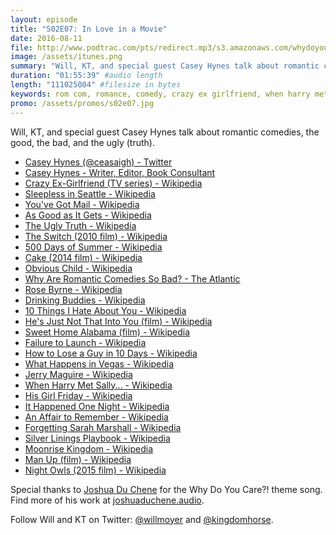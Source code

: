 ```yaml
---
layout: episode
title: "S02E07: In Love in a Movie"
date: 2016-08-11
file: http://www.podtrac.com/pts/redirect.mp3/s3.amazonaws.com/whydoyoucare.fm/Why+Do+You+Care+-+S02E07.mp3
image: /assets/itunes.png
summary: "Will, KT, and special guest Casey Hynes talk about romantic comedies, the good, the bad, and the ugly (truth)."
duration: "01:55:39" #audio length
length: "111025004" #filesize in bytes
keywords: rom com, romance, comedy, crazy ex girlfriend, when harry met sally, sleepless in seattle, as good as it gets, 10 things i hate about you
promo: /assets/promos/s02e07.jpg
---
```


Will, KT, and special guest Casey Hynes talk about romantic comedies, the good, the bad, and the ugly (truth).

<ul>
  <li><a href="https://twitter.com/ceasaigh">Casey Hynes (@ceasaigh) - Twitter</a></li>
  <li><a href="http://www.caseyhynes.com/">Casey Hynes - Writer, Editor, Book Consultant</a></li>
  <li><a href="https://en.wikipedia.org/wiki/Crazy_Ex-Girlfriend_(TV_series)">Crazy Ex-Girlfriend (TV series) - Wikipedia</a></li>
  <li><a href="https://en.wikipedia.org/wiki/Sleepless_in_Seattle">Sleepless in Seattle - Wikipedia</a></li>
  <li><a href="https://en.wikipedia.org/wiki/You%27ve_Got_Mail">You've Got Mail - Wikipedia</a></li>
  <li><a href="https://en.wikipedia.org/wiki/As_Good_as_It_Gets">As Good as It Gets - Wikipedia</a></li>
  <li><a href="https://en.wikipedia.org/wiki/The_Ugly_Truth">The Ugly Truth - Wikipedia</a></li>
  <li><a href="https://en.wikipedia.org/wiki/The_Switch_(2010_film)">The Switch (2010 film) - Wikipedia</a></li>
  <li><a href="https://en.wikipedia.org/wiki/500_Days_of_Summer">500 Days of Summer - Wikipedia</a></li>
  <li><a href="https://en.wikipedia.org/wiki/Cake_(2014_film)">Cake (2014 film) - Wikipedia</a></li>
  <li><a href="https://en.wikipedia.org/wiki/Obvious_Child">Obvious Child - Wikipedia</a></li>
  <li><a href="http://www.theatlantic.com/magazine/archive/2013/03/why-are-romantic-comedies-so-bad/309236/">Why Are Romantic Comedies So Bad? - The Atlantic</a></li>
  <li><a href="https://en.wikipedia.org/wiki/Rose_Byrne">Rose Byrne - Wikipedia</a></li>
  <li><a href="https://en.wikipedia.org/wiki/Drinking_Buddies">Drinking Buddies - Wikipedia</a></li>
    <li><a href="https://en.wikipedia.org/wiki/10_Things_I_Hate_About_You">10 Things I Hate About You - Wikipedia</a></li>
  <li><a href="https://en.wikipedia.org/wiki/He%27s_Just_Not_That_Into_You_(film)">He's Just Not That Into You (film) - Wikipedia</a></li>
  <li><a href="https://en.wikipedia.org/wiki/Sweet_Home_Alabama_(film)">Sweet Home Alabama (film) - Wikipedia</a></li>
  <li><a href="https://en.wikipedia.org/wiki/Failure_to_Launch">Failure to Launch - Wikipedia</a></li>
  <li><a href="https://en.wikipedia.org/wiki/How_to_Lose_a_Guy_in_10_Days">How to Lose a Guy in 10 Days - Wikipedia</a></li>
  <li><a href="https://en.wikipedia.org/wiki/What_Happens_in_Vegas">What Happens in Vegas - Wikipedia</a></li>
  <li><a href="https://en.wikipedia.org/wiki/Jerry_Maguire">Jerry Maguire - Wikipedia</a></li>
  <li><a href="https://en.wikipedia.org/wiki/When_Harry_Met_Sally...">When Harry Met Sally... - Wikipedia</a></li>
  <li><a href="https://en.wikipedia.org/wiki/His_Girl_Friday">His Girl Friday - Wikipedia</a></li>
  <li><a href="https://en.wikipedia.org/wiki/It_Happened_One_Night">It Happened One Night - Wikipedia</a></li>
  <li><a href="https://en.wikipedia.org/wiki/An_Affair_to_Remember">An Affair to Remember - Wikipedia</a></li>
  <li><a href="https://en.wikipedia.org/wiki/Forgetting_Sarah_Marshall">Forgetting Sarah Marshall - Wikipedia</a></li>
  <li><a href="https://en.wikipedia.org/wiki/Silver_Linings_Playbook">Silver Linings Playbook - Wikipedia</a></li>
  <li><a href="https://en.wikipedia.org/wiki/Moonrise_Kingdom">Moonrise Kingdom - Wikipedia</a></li>
  <li><a href="https://en.wikipedia.org/wiki/Man_Up_(film)">Man Up (film) - Wikipedia</a></li>
  <li><a href="https://en.wikipedia.org/wiki/Night_Owls_(2015_film)">Night Owls (2015 film) - Wikipedia</a></li>
</ul>


Special thanks to [Joshua Du Chene](http://joshuaduchene.audio) for the Why Do You Care?! theme song. Find more of his work at [joshuaduchene.audio](http://joshuaduchene.audio).

Follow Will and KT on Twitter: [@willmoyer](https://twitter.com/willmoyer) and [@kingdomhorse](https://twitter.com/kingdomhorse).